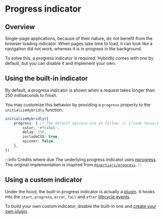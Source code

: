 # Progress indicator

## Overview

Single-page applications, because of their nature, do not benefit from the browser loading indicator. When pages take time to load, it can look like a navigation did not work, whereas it is in progress in the background.

To solve this, a progress indicator is required. Hybridly comes with one by default, but you can disable it and implement your own.

## Using the built-in indicator

By default, a progress indicator is shown when a request takes longer than 250 milliseconds to finish.

You may customize this behavior by providing a `progress` property to the `initializeHybridly` function.

```ts
initializeHybridly({
	progress: { // The default options are as follow: // [!code focus:6]
		color: '#fca5a5',
		delay: 250,
		includeCSS: true,
		spinner: false,
	},
})
```

:::info Credits where due
The underlying progress indicator uses [nprogress](https://ricostacruz.com/nprogress/). The original implementation is inspired from [`@inertiajs/progress`](https://github.com/inertiajs/progress).
:::

## Using a custom indicator

Under the hood, the built-in progress indicator is actually a [plugin](./plugins.md). It hooks into the `start`, `progress`, `error`, `fail` and `after` [lifecycle events](./hooks.md).

To build your own custom indicator, disable the built-in one and [create your own plugin](./plugins.md).
